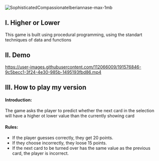 ![SophisticatedCompassionateIberiannase-max-1mb](https://user-images.githubusercontent.com/112066009/191575627-7aeb8c1e-cf06-4df7-a305-1478387b322e.gif)

## I. Higher or Lower
This game is built using procedural programming, using the standart techniques of data and functions

## II. Demo



https://user-images.githubusercontent.com/112066009/191576846-9c5becc1-3f24-4e30-985b-1495193fbd86.mp4



## III. How to play my version
#### Introduction: 
 The game asks the player to predict whether the next card in the selection
 will have a higher ot lower value than the currently showing card
#### Rules:
   - If the player guesses correctly, they get 20 points.
   - If they choose incorrectly, they loose 15 points.
   - If the next card to be turned over has the same value as the previous card, the player is incorrect.
